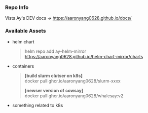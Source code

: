 
### Repo Info
Vists Ay's DEV docs -> https://aaronyang0628.github.io/docs/

### Available Assets
- helm chart
    > helm repo add ay-helm-mirror https://aaronyang0628.github.io/helm-chart-mirror/charts
- containers
    > **[build slurm clutser on k8s]** </br>
    > docker pull ghcr.io/aaronyang0628/slurm-xxxx 
    >
    > **[newser version of cowsay]** </br>
    > docker pull ghcr.io/aaronyang0628/whalesay:v2 
- something related to k8s